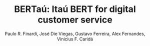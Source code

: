 ---
paperId: 4
author: Paulo R. Finardi, José Die Viegas, Gustavo Ferreira, Alex Fernandes, Vinicius F. Caridá
publicationauthor: Caridá, V. F. et al. 
title: "BERTaú: Itaú BERT for digital customer service"
pdf: Vinicius_Carida.pdf
poster: --
alt: --
type: Poster
topic: Applications
subtopic: --
link: https://research.latinxinai.org/papers/icml/2023/pdf/Vinicius_Carida.pdf
conference: neurips
year: 2023
tags: neurips-2023
location: New Orleans, Louisiana
---